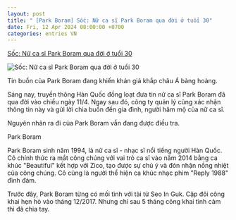 ```yaml
---
layout: post
title: " [Park Boram] Sốc: Nữ ca sĩ Park Boram qua đời ở tuổi 30"
date: Fri, 12 Apr 2024 08:00:00 +0700
categories: entries VN
---
```

[Sốc: Nữ ca sĩ Park Boram qua đời ở tuổi 30](https://afamily.vn/soc-nu-ca-si-park-boram-qua-doi-o-tuoi-30-202404120759298.chn)

![Sốc: Nữ ca sĩ Park Boram qua đời ở tuổi 30](https://afamilycdn.com/zoom/600_315/150157425591193600/2024/4/12/ca-si-park-boram-dot-ngot-qua-do-17128834945851555308136-24-0-590-1081-crop-171288350784564989487.png)

Tin buồn của Park Boram đang khiến khán giả khắp châu Á bàng hoàng.

Sáng nay, truyền thông Hàn Quốc đồng loạt đưa tin nữ ca sĩ Park Boram đã qua đời vào chiều ngày 11/4. Ngay sau đó, công ty quản lý cũng xác nhận thông tin này và gửi lời chia buồn đến gia đình, người hâm mộ của nữ ca sĩ.

Nguyên nhân ra đi của Park Boram vẫn đang được điều tra.

Park Boram

Park Boram sinh năm 1994, là nữ ca sĩ - nhạc sĩ nổi tiếng người Hàn Quốc. Cô chính thức ra mắt công chúng với vai trò ca sĩ vào năm 2014 bằng ca khúc "Beautiful" kết hợp với Zico, tạo được sự chú ý và đón nhận nồng nhiệt của công chúng. Cô cũng là người thể hiện ca khúc nhạc phim "Reply 1988" đình đám.

Trước đây, Park Boram từng có mối tình với tài tử Seo In Guk. Cặp đôi công khai hẹn hò vào tháng 12/2017. Nhưng chỉ sau 5 tháng công khai tình cảm thì đã chia tay.

